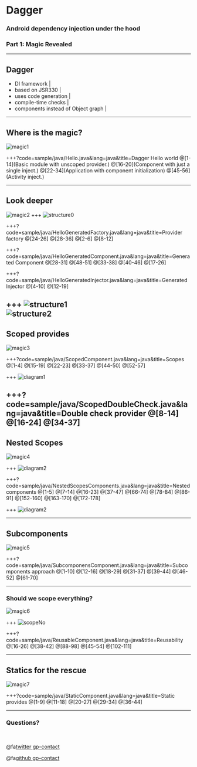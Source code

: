 # Dagger

### Android dependency injection under the hood
### Part 1: Magic Revealed
---
## Dagger
- DI framework |
- based on JSR330 |
- uses code generation |
- compile-time checks |
- components instead of Object graph |
---
## Where is the magic?
![magic1](/assets/wizardMagic1.jpg)

+++?code=sample/java/Hello.java&lang=java&title=Dagger Hello world 
@[1-14](Basic module with unscoped provider.)
@[16-20](Component with just a single inject.)
@[22-34](Application with component initialization)
@[45-56](Activity inject.)

---

## Look deeper
![magic2](https://o.aolcdn.com/images/dims?thumbnail=640%2C480&quality=80&image_uri=https%3A%2F%2Fs.aolcdn.com%2Fhss%2Fstorage%2Fadam%2F78a605cfc9682db8038816df349dd9e3%2Fgandalf+lotr+macbook+apple.jpg&client=cbc79c14efcebee57402&signature=a9cba48bbfc7a8c7cc7176923a06d0482cd8bd91)
+++
![structure0](/assets/01HelloDaggerGeneratedStructure.png)

+++?code=sample/java/HelloGeneratedFactory.java&lang=java&title=Provider factory
@[24-26]
@[28-36]
@[2-6]
@[8-12]

+++?code=sample/java/HelloGeneratedComponent.java&lang=java&title=Generated Component
@[28-31]
@[48-51]
@[33-38]
@[40-46]
@[17-26]


+++?code=sample/java/HelloGeneratedInjector.java&lang=java&title=Generated Injector 
@[4-10]
@[12-19]

+++
![structure1](/assets/01HelloStructure.png)
<br/>
![structure2](/assets/01HelloDaggerSmallStructure.png)
---

## Scoped provides
![magic3](/assets/scopes.jpg)

+++?code=sample/java/ScopedComponent.java&lang=java&title=Scopes
@[1-4]
@[15-19]
@[22-23]
@[33-37]
@[44-50]
@[52-57]

+++
![diagram1](assets/singleScopeDiagram.png)

+++?code=sample/java/ScopedDoubleCheck.java&lang=java&title=Double check provider
@[8-14]
@[16-24]
@[34-37]
---
## Nested Scopes
![magic4](assets/matrioshki.jpg)

+++
![diagram2](assets/activityComponents.png)

+++?code=sample/java/NestedScopesComponents.java&lang=java&title=Nested components
@[1-5]
@[7-14]
@[16-23]
@[37-47]
@[66-74]
@[78-84]
@[86-91]
@[152-160]
@[163-170]
@[172-178]

+++
![diagram2](assets/sessionComponents.png)

---
## Subcomponents
![magic5](http://i0.kym-cdn.com/photos/images/facebook/000/531/557/a88.jpg)

+++?code=sample/java/SubcomponensComponent.java&lang=java&title=Subcomponents approach
@[1-10]
@[12-16]
@[18-29]
@[31-37]
@[39-44]
@[46-52]
@[61-70]

---
### Should we scope everything?
![magic6](assets/scopeAll.jpg)

+++
![scopeNo](https://ic.pics.livejournal.com/deathnoteuser07/61110878/23829/23829_900.png)

+++?code=sample/java/ReusableComponent.java&lang=java&title=Reusability
@[16-26]
@[38-42]
@[88-98]
@[45-54]
@[102-111]

---
## Statics for the rescue

![magic7](https://i.imgflip.com/29rpa2.jpg)

+++?code=sample/java/StaticComponent.java&lang=java&title=Static provides
@[1-9]
@[11-18]
@[20-27]
@[29-34]
@[36-44]

---

### Questions?

<br>

@fa[twitter gp-contact](@wojciech_warwas)

@fa[github gp-contact](@obiwanzenobi)
